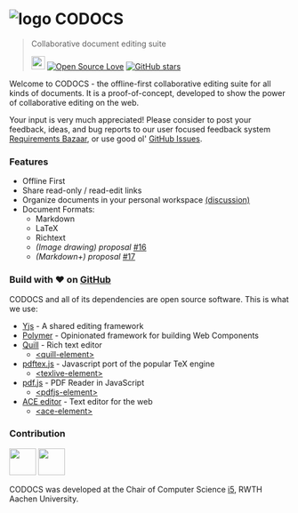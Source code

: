 # ![logo](https://codocs.y-js.org/images/manifest/icon-32x32.png) CODOCS
> Collaborative document editing suite
>
> [<img src="https://assets-cdn.github.com/images/modules/logos_page/GitHub-Mark.png" height="24" />](https://github.com/y-js/codocs) [![Open Source Love](https://badges.frapsoft.com/os/v3/open-source.svg?v=103)](https://github.com/y-js/codocs/) [![GitHub stars](https://img.shields.io/github/stars/y-js/codocs.svg?style=flat-square)](https://github.com/y-js/codocs/stargazers)


Welcome to CODOCS - the offline-first collaborative editing suite for all
kinds of documents. It is a proof-of-concept, developed to show
the power of collaborative editing on the web.

Your input is very much appreciated! Please consider to post your feedback, ideas, and bug reports to our user focused feedback system [Requirements Bazaar](https://requirements-bazaar.org/projects/132/categories/530), or use good ol' [GitHub Issues](https://github.com/y-js/codocs/issues).

### Features

* Offline First
* Share read-only / read-edit links
* Organize documents in your personal workspace [(discussion)](https://github.com/y-js/codocs/issues/20)
* Document Formats:
  * Markdown
  * LaTeX
  * Richtext
  * *(Image drawing) proposal* [#16](https://github.com/y-js/codocs/issues/16)
  * *(Markdown+) proposal* [#17](https://github.com/y-js/codocs/issues/17)


### Build with &#10084; on [GitHub](https://github.com/y-js/codocs/)

CODOCS and all of its dependencies are open source software. This is what we use:

* [Yjs](https://github.com/y-js/yjs) - A shared editing framework
* [Polymer](https://github.com/Polymer/polymer) - Opinionated framework for building Web Components
* [Quill](https://github.com/quilljs/quill) - Rich text editor
  * [&lt;quill-element&gt;](https://github.com/dmonad/quill-element)
* [pdftex.js](https://github.com/dmonad/pdftex.js) - Javascript port of the popular TeX engine
  * [&lt;texlive-element&gt;](https://github.com/dmonad/texlive-element)
* [pdf.js](https://github.com/mozilla/pdf.js) - PDF Reader in JavaScript
  * [&lt;pdfjs-element&gt;](https://github.com/dmonad/pdfjs-element)
* [ACE editor](https://github.com/ajaxorg/ace) - Text editor for the web
  * [&lt;ace-element&gt;](https://github.com/dmonad/ace-element)

### Contribution
[<img src="http://dbis.rwth-aachen.de/cms/images/logo.jpg" height="48">](https://github.com/rwth-acis) [<img src="http://y-js.org/images/yjs.png" height="48">](https://github.com/y-js/)

CODOCS was developed at the Chair of Computer Science [i5](https://github.com/rwth-acis), RWTH Aachen University.
